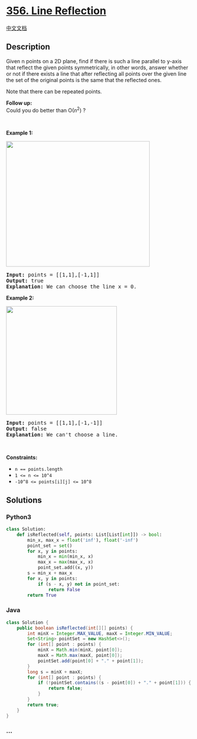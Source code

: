 # [356. Line Reflection](https://leetcode.com/problems/line-reflection)

[中文文档](/solution/0300-0399/0356.Line%20Reflection/README.md)

## Description

<p>Given n points on a 2D plane, find if there is such a line parallel to y-axis that reflect the given points symmetrically, in other words, answer whether or not if there exists a line that after reflecting all points over the given line the set of the original points is the same that the reflected ones.</p>

<p>Note that there can be repeated points.</p>

<p><b>Follow up:</b><br />
Could you do better than O(<i>n</i><sup>2</sup>) ?</p>

<p>&nbsp;</p>
<p><strong>Example 1:</strong></p>
<img alt="" src="https://cdn.jsdelivr.net/gh/doocs/leetcode@main/solution/0300-0399/0356.Line%20Reflection/images/356_example_1.png" style="width: 389px; height: 340px;" />
<pre>
<strong>Input:</strong> points = [[1,1],[-1,1]]
<strong>Output:</strong> true
<strong>Explanation:</strong> We can choose the line x = 0.
</pre>

<p><strong>Example 2:</strong></p>
<img alt="" src="https://cdn.jsdelivr.net/gh/doocs/leetcode@main/solution/0300-0399/0356.Line%20Reflection/images/356_example_2.png" style="width: 300px; height: 294px;" />
<pre>
<strong>Input:</strong> points = [[1,1],[-1,-1]]
<strong>Output:</strong> false
<strong>Explanation:</strong> We can&#39;t choose a line.
</pre>

<p>&nbsp;</p>
<p><strong>Constraints:</strong></p>

<ul>
	<li><code>n == points.length</code></li>
	<li><code>1 &lt;= n &lt;= 10^4</code></li>
	<li><code>-10^8&nbsp;&lt;= points[i][j] &lt;=&nbsp;10^8</code></li>
</ul>

## Solutions

<!-- tabs:start -->

### **Python3**

```python
class Solution:
    def isReflected(self, points: List[List[int]]) -> bool:
        min_x, max_x = float('inf'), float('-inf')
        point_set = set()
        for x, y in points:
            min_x = min(min_x, x)
            max_x = max(max_x, x)
            point_set.add((x, y))
        s = min_x + max_x
        for x, y in points:
            if (s - x, y) not in point_set:
                return False
        return True
```

### **Java**

```java
class Solution {
    public boolean isReflected(int[][] points) {
        int minX = Integer.MAX_VALUE, maxX = Integer.MIN_VALUE;
        Set<String> pointSet = new HashSet<>();
        for (int[] point : points) {
            minX = Math.min(minX, point[0]);
            maxX = Math.max(maxX, point[0]);
            pointSet.add(point[0] + "." + point[1]);
        }
        long s = minX + maxX;
        for (int[] point : points) {
            if (!pointSet.contains((s - point[0]) + "." + point[1])) {
                return false;
            }
        }
        return true;
    }
}
```

### **...**

```

```

<!-- tabs:end -->
